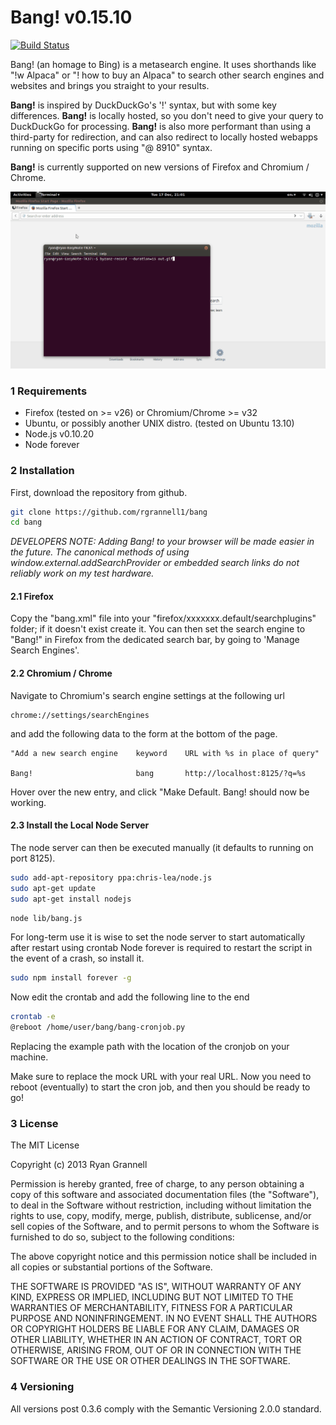 Bang! v0.15.10
===========

[![Build Status](https://travis-ci.org/rgrannell1/bang.png?branch=master)](https://travis-ci.org/rgrannell1/bang)

Bang! (an homage to Bing) is a metasearch engine. It uses shorthands
like "!w Alpaca" or "! how to buy an Alpaca" to search other search engines
and websites and brings you straight to your results.

**Bang!** is inspired by DuckDuckGo's '!' syntax, but with some key differences. **Bang!**
is locally hosted, so you don't need to give your query to DuckDuckGo for processing. **Bang!** is also more
performant than using a third-party for redirection, and can also redirect to locally hosted webapps
running on specific ports using "@ 8910" syntax.

**Bang!** is currently supported on new versions of Firefox and Chromium / Chrome.

<img src="example.gif"> </img>

### 1 Requirements

* Firefox (tested on >= v26) or Chromium/Chrome >= v32
* Ubuntu, or possibly another UNIX distro. (tested on Ubuntu 13.10)
* Node.js v0.10.20
* Node forever

### 2 Installation

First, download the repository from github.

```bash
git clone https://github.com/rgrannell1/bang
cd bang
```

*DEVELOPERS NOTE: Adding Bang! to your browser will be made easier in the future. The canonical
methods of using window.external.addSearchProvider or embedded search links do not reliably work
on my test hardware.*

#### 2.1 Firefox

Copy the "bang.xml" file into your "firefox/xxxxxxx.default/searchplugins" folder;
if it doesn't exist create it. You can then set the search engine to "Bang!"
in Firefox from the dedicated search bar, by going to 'Manage Search Engines'.

#### 2.2 Chromium / Chrome

Navigate to Chromium's search engine settings at the following url

```
chrome://settings/searchEngines
```

and add the following data to the form at the bottom of the page.

```
"Add a new search engine    keyword    URL with %s in place of query"

Bang!                       bang       http://localhost:8125/?q=%s
```

Hover over the new entry, and click "Make Default. Bang! should now be working.

#### 2.3 Install the Local Node Server

The node server can then be executed manually (it defaults to running on port
8125).

```bash
sudo add-apt-repository ppa:chris-lea/node.js
sudo apt-get update
sudo apt-get install nodejs
```

```bash
node lib/bang.js
```

For long-term use it is wise to set the node server to start automatically
after restart using crontab Node forever is required to restart the script
in the event of a crash, so install it.

```bash
sudo npm install forever -g
```
Now edit the crontab and add the following line to the end

```bash
crontab -e
@reboot /home/user/bang/bang-cronjob.py
```
Replacing the example path with the location of the cronjob on your machine.

Make sure to replace the mock URL with your real URL. Now you need to reboot (eventually) to start the cron job,
and then you should be ready to go!

### 3 License

The MIT License

Copyright (c) 2013 Ryan Grannell

Permission is hereby granted, free of charge, to any person obtaining a copy of this software and associated documentation files (the "Software"), to deal in the Software without restriction, including without limitation the rights to use, copy, modify, merge, publish, distribute, sublicense, and/or sell copies of the Software, and to permit persons to whom the Software is furnished to do so, subject to the following conditions:

The above copyright notice and this permission notice shall be included in all copies or substantial portions of the Software.

THE SOFTWARE IS PROVIDED "AS IS", WITHOUT WARRANTY OF ANY KIND, EXPRESS OR IMPLIED, INCLUDING BUT NOT LIMITED TO THE WARRANTIES OF MERCHANTABILITY, FITNESS FOR A PARTICULAR PURPOSE AND NONINFRINGEMENT. IN NO EVENT SHALL THE AUTHORS OR COPYRIGHT HOLDERS BE LIABLE FOR ANY CLAIM, DAMAGES OR OTHER LIABILITY, WHETHER IN AN ACTION OF CONTRACT, TORT OR OTHERWISE, ARISING FROM, OUT OF OR IN CONNECTION WITH THE SOFTWARE OR THE USE OR OTHER DEALINGS IN THE SOFTWARE.

### 4 Versioning

All versions post 0.3.6 comply with the Semantic Versioning 2.0.0 standard.
